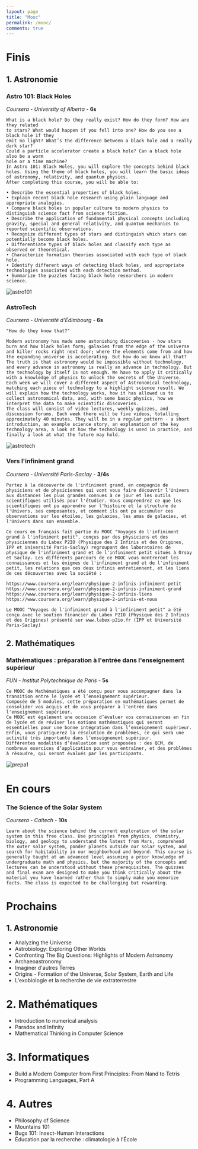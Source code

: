 ```yaml
---
layout: page
title: "Mooc"
permalink: /mooc/
comments: true
---
```


# Finis

## 1. Astronomie

### Astro 101: Black Holes

*Coursera* - *University of Alberta* - **6s**

```
What is a black hole? Do they really exist? How do they form? How are they related
to stars? What would happen if you fell into one? How do you see a black hole if they
emit no light? What’s the difference between a black hole and a really dark star?
Could a particle accelerator create a black hole? Can a black hole also be a worm
hole or a time machine?
In Astro 101: Black Holes, you will explore the concepts behind black holes. Using the theme of black holes, you will learn the basic ideas of astronomy, relativity, and quantum physics.
After completing this course, you will be able to:

• Describe the essential properties of black holes.
• Explain recent black hole research using plain language and appropriate analogies.
• Compare black holes in popular culture to modern physics to distinguish science fact from science fiction.
• Describe the application of fundamental physical concepts including gravity, special and general relativity, and quantum mechanics to reported scientific observations.
• Recognize different types of stars and distinguish which stars can potentially become black holes.
• Differentiate types of black holes and classify each type as observed or theoretical.
• Characterize formation theories associated with each type of black hole.
• Identify different ways of detecting black holes, and appropriate technologies associated with each detection method.
• Summarize the puzzles facing black hole researchers in modern science.

```

![astro101](https://github.com/homeostasie/bouquins/raw/master/_pics/blog/mooc/astrotech.jpg)

### AstroTech

*Coursera* - *Université d'Édimbourg* - **6s**

```
"How do they know that?"

Modern astronomy has made some astonishing discoveries - how stars burn and how black holes form; galaxies from the edge of the universe and killer rocks right next door; where the elements come from and how the expanding universe is accelerating. But how do we know all that? The truth is that astronomy would be impossible without technology, and every advance in astronomy is really an advance in technology. But the technology by itself is not enough. We have to apply it critically with a knowledge of physics to unlock the secrets of the Universe.
Each week we will cover a different aspect of Astronomical technology, matching each piece of technology to a highlight science result. We will explain how the technology works, how it has allowed us to collect astronomical data, and, with some basic physics, how we interpret the data to make scientific discoveries.
The class will consist of video lectures, weekly quizzes, and discussion forums. Each week there will be five videos, totalling approximately 40 minutes. They will be in a regular pattern - a short introduction, an example science story, an explanation of the key technology area, a look at how the technology is used in practice, and finally a look at what the future may hold.
```

![astrotech](https://github.com/homeostasie/bouquins/raw/master/_pics/blog/mooc/astro101.jpg)

### Vers l'infiniment grand

*Coursera* - *Université Paris-Saclay* - **3/4s**

```
Partez à la découverte de l'infiniment grand, en compagnie de physiciens et de physiciennes qui vont vous faire découvrir l'Univers aux distances les plus grandes connues à ce jour et les outils scientifiques utilisés pour l'étudier. Vous comprendrez ce que les scientifiques ont pu apprendre sur l'histoire et la structure de l'Univers, ses composantes, et comment ils ont pu accumuler ces observations sur les étoiles, les galaxies, les amas de galaxies, et l'Univers dans son ensemble.

Ce cours en français fait partie du MOOC "Voyages de l'infiniment grand à l'infiniment petit", conçus par des physiciens et des physiciennes du Labex P2IO (Physique des 2 Infinis et des Origines, IPP et Université Paris-Saclay) regroupant des laboratoires de physique de l'infiniment grand et de l'infiniment petit situés à Orsay et Saclay. Les différents parcours de ce MOOC vous montreront les connaissances et les énigmes de l'infiniment grand et de l'infiniment petit, les relations que ces deux infinis entretiennent, et les liens de ces découvertes avec la société :

https://www.coursera.org/learn/physique-2-infinis-infiniment-petit
https://www.coursera.org/learn/physique-2-infinis-infiniment-grand
https://www.coursera.org/learn/physique-2-infinis-liens
https://www.coursera.org/learn/physique-2-infinis-et-nous

Le MOOC "Voyages de l'infiniment grand à l'infiniment petit" a été conçu avec le soutien financier du Labex P2IO (Physique des 2 Infinis et des Origines) présenté sur www.labex-p2io.fr (IPP et Université Paris-Saclay)
```

## 2. Mathématiques

### Mathématiques : préparation à l'entrée dans l'enseignement supérieur

*FUN* - *Institut Polytechnique de Paris* - **5s**

```
Ce MOOC de Mathématiques a été conçu pour vous accompagner dans la transition entre le lycée et l’enseignement supérieur.
Composée de 5 modules, cette préparation en mathématiques permet de consolider vos acquis et de vous préparer à l'entrée dans l'enseignement supérieur.
Ce MOOC est également une occasion d’évaluer vos connaissances en fin de lycée et de réviser les notions mathématiques qui seront essentielles pour une bonne intégration dans l’enseignement supérieur.
Enfin, vous pratiquerez la résolution de problèmes, ce qui sera une activité très importante dans l’enseignement supérieur.
Différentes modalités d’évaluation sont proposées : des QCM, de nombreux exercices d’application pour vous entraîner, et des problèmes à résoudre, qui seront évalués par les participants.
```

![prepa1](https://github.com/homeostasie/bouquins/raw/master/_pics/blog/mooc/prepa1.jpg)

# En cours

### The Science of the Solar System

*Coursera* - *Caltech* - **10s**

```
Learn about the science behind the current exploration of the solar system in this free class. Use principles from physics, chemistry, biology, and geology to understand the latest from Mars, comprehend the outer solar system, ponder planets outside our solar system, and search for habitability in our neighborhood and beyond. This course is generally taught at an advanced level assuming a prior knowledge of undergraduate math and physics, but the majority of the concepts and lectures can be understood without these prerequisites. The quizzes and final exam are designed to make you think critically about the material you have learned rather than to simply make you memorize facts. The class is expected to be challenging but rewarding.
```

# Prochains

## 1. Astronomie

* Analyzing the Universe
* Astrobiology: Exploring Other Worlds
* Confronting The Big Questions: Highlights of Modern Astronomy
* Archaeoastronomy
* Imaginer d'autres Terres
* Origins - Formation of the Universe, Solar System, Earth and Life
* L'exobiologie et la recherche de vie extraterrestre

# 2. Mathématiques

* Introduction to numerical analysis
* Paradox and Infinity
* Mathematical Thinking in Computer Science

# 3. Informatiques

* Build a Modern Computer from First Principles: From Nand to Tetris 
* Programming Languages, Part A

# 4. Autres

* Philosophy of Science
* Mountains 101
* Bugs 101: Insect-Human Interactions
* Éducation par la recherche : climatologie à l'École
